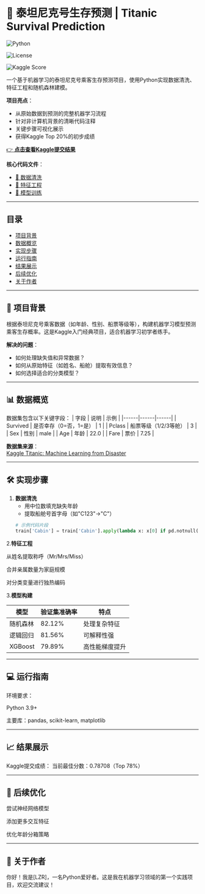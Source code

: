 # 🚢 泰坦尼克号生存预测 | Titanic Survival Prediction

![Python](https://img.shields.io/badge/Python-3.9%2B-blue)

![License](https://img.shields.io/badge/License-MIT-green)

![Kaggle Score](https://img.shields.io/badge/Kaggle-0.78708-yellow)

一个基于机器学习的泰坦尼克号乘客生存预测项目，使用Python实现数据清洗、特征工程和随机森林建模。

**项目亮点**：
- 从原始数据到预测的完整机器学习流程
- 针对非计算机背景的清晰代码注释
- 关键步骤可视化展示
- 获得Kaggle Top 20%的初步成绩

[👉 **点击查看Kaggle提交结果**](https://www.kaggle.com/competitions/titanic/submissions)  

**核心代码文件**：
- [🧹 数据清洗](https://raw.githubusercontent.com/lzr42-MD/Titanic/refs/heads/master/T.1-3days.py)
- [🔧 特征工程](https://github.com/lzr42-MD/Titanic/blob/master/T.4-6days.py)
- [🤖 模型训练](https://raw.githubusercontent.com/lzr42-MD/Titanic/refs/heads/master/T.7-9days.py)

---

## 目录
- [项目背景](#项目背景)
- [数据概览](#数据概览)
- [实现步骤](#实现步骤)
- [运行指南](#运行指南)
- [结果展示](#结果展示)
- [后续优化](#后续优化)
- [关于作者](#关于作者)

---

## 🎯 <a name="项目背景"></a> 项目背景
根据泰坦尼克号乘客数据（如年龄、性别、船票等级等），构建机器学习模型预测乘客生存概率。这是Kaggle入门经典项目，适合机器学习初学者练手。

**解决的问题**：
- 如何处理缺失值和异常数据？
- 如何从原始特征（如姓名、船舱）提取有效信息？
- 如何选择适合的分类模型？

---

## 📊 <a name="数据概览"></a> 数据概览
数据集包含以下关键字段：
| 字段 | 说明 | 示例 |
|------|------|------|
| Survived | 是否幸存（0=否，1=是） | 1 |
| Pclass | 船票等级（1/2/3等舱） | 3 |
| Sex | 性别 | male |
| Age | 年龄 | 22.0 |
| Fare | 票价 | 7.25 |

**数据集来源**：  
[Kaggle Titanic: Machine Learning from Disaster](https://www.kaggle.com/c/titanic/data)


---


## 🛠 <a name="实现步骤"></a> 实现步骤
1. **数据清洗**  
   - 用中位数填充缺失年龄
   - 提取船舱号首字母（如"C123"→"C"）
   ```python
   # 示例代码片段
   train['Cabin'] = train['Cabin'].apply(lambda x: x[0] if pd.notnull(x) else 'Unknown')
2.**特征工程**

从姓名提取称呼（Mr/Mrs/Miss）

合并亲属数量为家庭规模

对分类变量进行独热编码

3.**模型构建**

 | 模型         | 验证集准确率 | 特点                 |
   |--------------|-------------|----------------------|
   | 随机森林      | 82.12%      | 处理复杂特征          |
   | 逻辑回归      | 81.56%      | 可解释性强            |
   | XGBoost      | 79.89%      | 高性能梯度提升         |

---

## 💻 <a name="运行指南"></a> 运行指南
环境要求：

Python 3.9+

主要库：pandas, scikit-learn, matplotlib

---

## 📈 <a name="结果展示"></a> 结果展示
Kaggle提交成绩：
当前最佳分数：0.78708（Top 78%）

---

## 🔮 <a name="后续优化"></a> 后续优化
尝试神经网络模型

添加更多交互特征

优化年龄分箱策略

---


## 👦 <a name="关于作者"></a> 关于作者
你好！我是[LZR]，一名Python爱好者。这是我在机器学习领域的第一个实践项目，欢迎交流建议！


